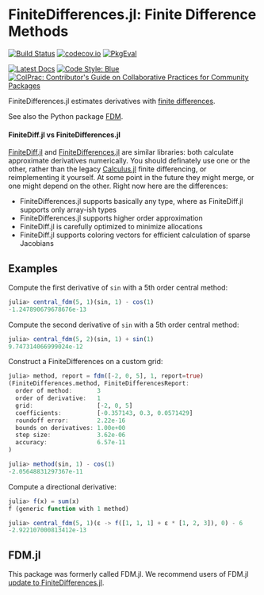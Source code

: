# FiniteDifferences.jl: Finite Difference Methods

[![Build Status](https://travis-ci.org/JuliaDiff/FiniteDifferences.jl.svg?branch=master)](https://travis-ci.org/JuliaDiff/FiniteDifferences.jl)
[![codecov.io](https://codecov.io/github/JuliaDiff/FiniteDifferences.jl/coverage.svg?branch=master)](https://codecov.io/github/JuliaDiff/FiniteDifferences.jl?branch=master)
[![PkgEval](https://juliaci.github.io/NanosoldierReports/pkgeval_badges/F/FiniteDifferences.svg)](https://juliaci.github.io/NanosoldierReports/pkgeval_badges/report.html)

[![Latest Docs](https://img.shields.io/badge/docs-latest-blue.svg)](https://juliadiff.github.io/FiniteDifferences.jl/latest/)
[![Code Style: Blue](https://img.shields.io/badge/code%20style-blue-4495d1.svg)](https://github.com/invenia/BlueStyle)
[![ColPrac: Contributor's Guide on Collaborative Practices for Community Packages](https://img.shields.io/badge/ColPrac-Contributor's%20Guide-blueviolet)](https://github.com/SciML/ColPrac)

FiniteDifferences.jl estimates derivatives with [finite differences](https://en.wikipedia.org/wiki/Finite_difference).

See also the Python package [FDM](https://github.com/wesselb/fdm).

#### FiniteDiff.jl vs FiniteDifferences.jl
[FiniteDiff.jl](https://github.com/JuliaDiff/FiniteDiff.jl) and [FiniteDifferences.jl](https://github.com/JuliaDiff/FiniteDifferences.jl)
are similar libraries: both calculate approximate derivatives numerically.
You should definately use one or the other, rather than the legacy [Calculus.jl](https://github.com/JuliaMath/Calculus.jl) finite differencing, or reimplementing it yourself.
At some point in the future they might merge, or one might depend on the other.
Right now here are the differences:

 - FiniteDifferences.jl supports basically any type, where as FiniteDiff.jl supports only array-ish types
 - FiniteDifferences.jl supports higher order approximation
 - FiniteDiff.jl is carefully optimized to minimize allocations
 - FiniteDiff.jl supports coloring vectors for efficient calculation of sparse Jacobians

## Examples

Compute the first derivative of `sin` with a 5th order central method:

```julia
julia> central_fdm(5, 1)(sin, 1) - cos(1)
-1.247890679678676e-13
```
Compute the second derivative of `sin` with a 5th order central method:

```julia
julia> central_fdm(5, 2)(sin, 1) + sin(1)
9.747314066999024e-12
```

Construct a FiniteDifferences on a custom grid:

```julia
julia> method, report = fdm([-2, 0, 5], 1, report=true)
(FiniteDifferences.method, FiniteDifferencesReport:
  order of method:       3
  order of derivative:   1
  grid:                  [-2, 0, 5]
  coefficients:          [-0.357143, 0.3, 0.0571429]
  roundoff error:        2.22e-16
  bounds on derivatives: 1.00e+00
  step size:             3.62e-06
  accuracy:              6.57e-11
)

julia> method(sin, 1) - cos(1)
-2.05648831297367e-11
```

Compute a directional derivative:

```julia
julia> f(x) = sum(x)
f (generic function with 1 method)

julia> central_fdm(5, 1)(ε -> f([1, 1, 1] + ε * [1, 2, 3]), 0) - 6
-2.922107000813412e-13
```

## FDM.jl

This package was formerly called FDM.jl. We recommend users of FDM.jl [update to FiniteDifferences.jl](https://github.com/JuliaDiff/FiniteDifferences.jl/issues/37).
